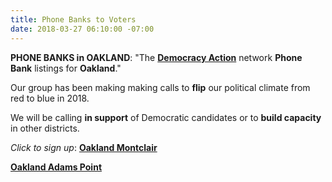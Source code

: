 ```yaml
---
title: Phone Banks to Voters
date: 2018-03-27 06:10:00 -07:00
---
```


**PHONE BANKS in OAKLAND**:
"The [**Democracy Action**](https://demaction.us/) network **Phone Bank** listings for **Oakland**."

Our group has been making making calls to **flip** our political climate from red to blue in 2018.

We will be calling **in support** of Democratic candidates or to **build capacity** in other districts.

*Click to sign up*:
[**Oakland Montclair**](http://(https://www.eventbrite.com/e/east-bay-oaklandmontclair-phone-bank-tickets-43534348408?ref=wpevent))

[**Oakland Adams Point**](https://www.eventbrite.com/e/east-bay-oaklandadams-point-phone-bank-tickets-43534424636?ref=wpevent) 
